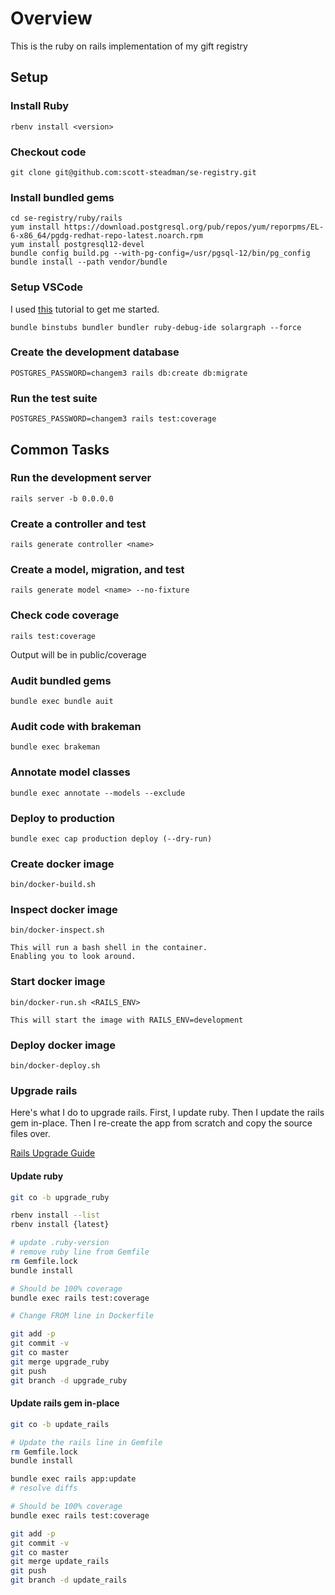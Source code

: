 # Overview

This is the ruby on rails implementation of my gift registry

## Setup

### Install Ruby

    rbenv install <version>

### Checkout code

    git clone git@github.com:scott-steadman/se-registry.git

### Install bundled gems

    cd se-registry/ruby/rails
    yum install https://download.postgresql.org/pub/repos/yum/reporpms/EL-6-x86_64/pgdg-redhat-repo-latest.noarch.rpm
    yum install postgresql12-devel
    bundle config build.pg --with-pg-config=/usr/pgsql-12/bin/pg_config
    bundle install --path vendor/bundle

### Setup VSCode

I used [this](https://dev.to/abstractart/easy-way-to-setup-debugger-and-autocomplete-for-ruby-in-visual-studio-code-2gcc)
tutorial to get me started.

    bundle binstubs bundler bundler ruby-debug-ide solargraph --force

### Create the development database

    POSTGRES_PASSWORD=changem3 rails db:create db:migrate

### Run the test suite

    POSTGRES_PASSWORD=changem3 rails test:coverage

## Common Tasks

### Run the development server

    rails server -b 0.0.0.0

### Create a controller and test

    rails generate controller <name>

### Create a model, migration, and test

    rails generate model <name> --no-fixture

### Check code coverage

    rails test:coverage
  Output will be in public/coverage

### Audit bundled gems

    bundle exec bundle auit

### Audit code with brakeman

    bundle exec brakeman

### Annotate model classes

    bundle exec annotate --models --exclude

### Deploy to production

    bundle exec cap production deploy (--dry-run)

### Create docker image

    bin/docker-build.sh

### Inspect docker image

    bin/docker-inspect.sh

    This will run a bash shell in the container.
    Enabling you to look around.

### Start docker image

    bin/docker-run.sh <RAILS_ENV>

    This will start the image with RAILS_ENV=development

### Deploy docker image

    bin/docker-deploy.sh

### Upgrade rails

Here's what I do to upgrade rails.
First, I update ruby.
Then I update the rails gem in-place.
Then I re-create the app from scratch and copy the source files over.

[Rails Upgrade Guide](https://guides.rubyonrails.org/upgrading_ruby_on_rails.html)

#### Update ruby

```sh
git co -b upgrade_ruby

rbenv install --list
rbenv install {latest}

# update .ruby-version
# remove ruby line from Gemfile
rm Gemfile.lock
bundle install

# Should be 100% coverage
bundle exec rails test:coverage

# Change FROM line in Dockerfile

git add -p
git commit -v
git co master
git merge upgrade_ruby
git push
git branch -d upgrade_ruby
```

#### Update rails gem in-place

```sh
git co -b update_rails

# Update the rails line in Gemfile
rm Gemfile.lock
bundle install

bundle exec rails app:update
# resolve diffs

# Should be 100% coverage
bundle exec rails test:coverage

git add -p
git commit -v
git co master
git merge update_rails
git push
git branch -d update_rails
```

